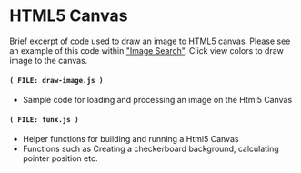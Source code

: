 
# HTML5 Canvas

Brief excerpt of code used to draw an image to HTML5 canvas.
Please see an example of this code within <a target="_blank" href="https://powerdigitalmedia.net/xamples/imagesearch">"Image Search"</a>. 
Click view colors to draw image to the canvas. 



#### `( FILE: draw-image.js )`

* Sample code for loading and processing an image on the Html5 Canvas


#### `( FILE: funx.js )`

* Helper functions for building and running a Html5 Canvas
* Functions such as Creating a checkerboard background, calculating pointer position etc.


